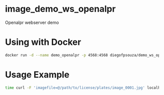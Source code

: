 # image_demo_ws_openalpr
Openalpr webserver demo

# Using with Docker

```bash
docker run -d --name demo_openalpr -p 4568:4568 diegofpsouza/demo_ws_openalpr:0.0.1
```

# Usage Example

```bash
time curl -F 'imagefile=@/path/to/license/plates/image_0001.jpg' localhost:4568/recognize
```